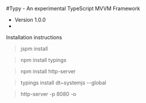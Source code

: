#Typy - An experimental TypeScript MVVM Framework

- Version 1.0.0
-
Installation instructions

>jspm install

>npm install typings

>npm install http-server

>typings install dt~systemjs --global

>http-server -p 8080 -o
